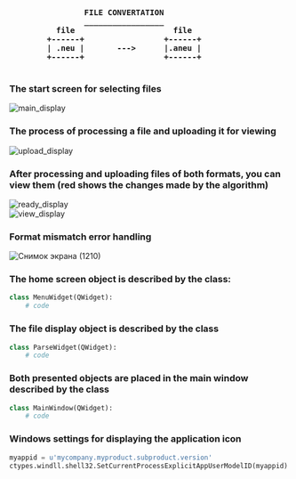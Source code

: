 <pre>
    <strong>
                FILE CONVERTATION
                _________________
          file                     file
        +------+                 +------+
        | .neu |       --->      |.aneu |
        +------+                 +------+
    </strong>
</pre>

### **The start screen for selecting files** <br />
![main_display](https://github.com/user-attachments/assets/8fdcab6e-cd47-48c2-87d2-0b8d6a3f11bd) <br />

### **The process of processing a file and uploading it for viewing** <br />
![upload_display](https://github.com/user-attachments/assets/721f0ca9-7a0c-47aa-8ebf-fd3de35f03be) <br />

### **After processing and uploading files of both formats, you can view them (red shows the changes made by the algorithm)** <br />
![ready_display](https://github.com/user-attachments/assets/daedc8ef-f160-468f-b2a8-2b601ea47f30) <br />
![view_display](https://github.com/user-attachments/assets/ef9ccc6e-a90b-4ab4-ae0d-dd653727a0f1) <br />


### **Format mismatch error handling** <br />
![Снимок экрана (1210)](https://github.com/user-attachments/assets/0ee4feb4-5eb9-468f-9f82-a852dcf55fda) <br />

### The home screen object is described by the class:
```python
class MenuWidget(QWidget):
    # code
```

### The file display object is described by the class
```python
class ParseWidget(QWidget):
    # code
```

### Both presented objects are placed in the main window described by the class
```python
class MainWindow(QWidget):
    # code
```

### Windows settings for displaying the application icon
```python
myappid = u'mycompany.myproduct.subproduct.version'
ctypes.windll.shell32.SetCurrentProcessExplicitAppUserModelID(myappid)
```